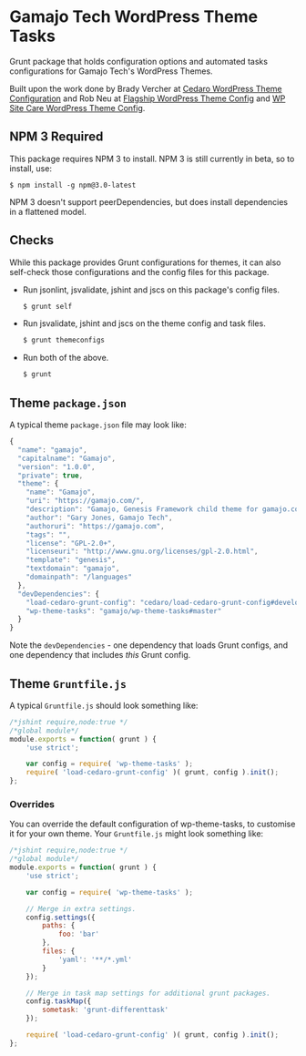 # Gamajo Tech WordPress Theme Tasks

Grunt package that holds configuration options and automated tasks configurations for Gamajo Tech's WordPress Themes.

Built upon the work done by Brady Vercher at [Cedaro WordPress Theme Configuration](https://github.com/cedaro/cedaro-wp-theme-config) and Rob Neu at [Flagship WordPress Theme Config](https://github.com/FlagshipWP/flagship-wp-theme-config) and [WP Site Care WordPress Theme Config](https://github.com/wpsitecare/sitecare-theme-config).

## NPM 3 Required

This package requires NPM 3 to install. NPM 3 is still currently in beta, so to install, use:

```
$ npm install -g npm@3.0-latest
```

NPM 3 doesn't support peerDependencies, but does install dependencies in a flattened model.

## Checks

While this package provides Grunt configurations for themes, it can also self-check those configurations and the config files for this package.

* Run jsonlint, jsvalidate, jshint and jscs on this package's config files.

    ```sh
    $ grunt self
    ```

* Run jsvalidate, jshint and jscs on the theme config and task files.

    ```sh
    $ grunt themeconfigs
    ```

* Run both of the above.
    ```sh
    $ grunt
    ```

## Theme `package.json`

A typical theme `package.json` file may look like:

```js
{
  "name": "gamajo",
  "capitalname": "Gamajo",
  "version": "1.0.0",
  "private": true,
  "theme": {
    "name": "Gamajo",
    "uri": "https://gamajo.com/",
    "description": "Gamajo, Genesis Framework child theme for gamajo.com.",
    "author": "Gary Jones, Gamajo Tech",
    "authoruri": "https://gamajo.com",
    "tags": "",
    "license": "GPL-2.0+",
    "licenseuri": "http://www.gnu.org/licenses/gpl-2.0.html",
    "template": "genesis",
    "textdomain": "gamajo",
    "domainpath": "/languages"
  },
  "devDependencies": {
    "load-cedaro-grunt-config": "cedaro/load-cedaro-grunt-config#develop",
    "wp-theme-tasks": "gamajo/wp-theme-tasks#master"
  }
}
```

Note the `devDependencies` - one dependency that loads Grunt configs, and one dependency that includes *this* Grunt config.

## Theme `Gruntfile.js`

A typical `Gruntfile.js` should look something like:

```js
/*jshint require,node:true */
/*global module*/
module.exports = function( grunt ) {
	'use strict';

	var config = require( 'wp-theme-tasks' );
	require( 'load-cedaro-grunt-config' )( grunt, config ).init();
};
```

### Overrides

You can override the default configuration of wp-theme-tasks, to customise it for your own theme. Your `Gruntfile.js` might look something like:

```js
/*jshint require,node:true */
/*global module*/
module.exports = function( grunt ) {
	'use strict';

	var config = require( 'wp-theme-tasks' );

	// Merge in extra settings.
	config.settings({
		paths: {
			foo: 'bar'
		},
		files: {
			'yaml': '**/*.yml'
		}
	});

	// Merge in task map settings for additional grunt packages.
	config.taskMap({
		sometask: 'grunt-differenttask'
	});

	require( 'load-cedaro-grunt-config' )( grunt, config ).init();
};

```
